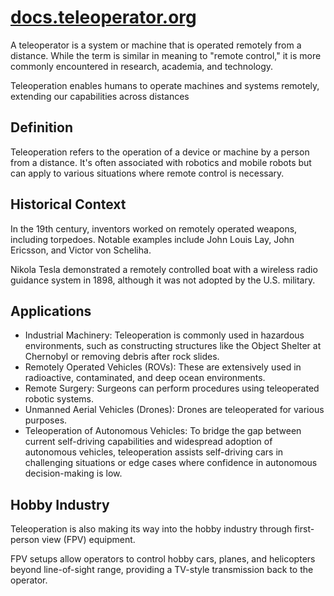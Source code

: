 # [docs.teleoperator.org](http://docs.teleoperator.org)



A teleoperator is a system or machine that is operated remotely from a distance.
While the term is similar in meaning to "remote control," it is more commonly encountered in research, academia, and technology.

Teleoperation enables humans to operate machines and systems remotely, extending our capabilities across distances

## Definition

Teleoperation refers to the operation of a device or machine by a person from a distance. 
It's often associated with robotics and mobile robots but can apply to various situations where remote control is necessary.

## Historical Context

In the 19th century, inventors worked on remotely operated weapons, including torpedoes. Notable examples include John Louis Lay, John Ericsson, and Victor von Scheliha.

Nikola Tesla demonstrated a remotely controlled boat with a wireless radio guidance system in 1898, although it was not adopted by the U.S. military.

## Applications
- Industrial Machinery: Teleoperation is commonly used in hazardous environments, such as constructing structures like the Object Shelter at Chernobyl or removing debris after rock slides.
- Remotely Operated Vehicles (ROVs): These are extensively used in radioactive, contaminated, and deep ocean environments.
- Remote Surgery: Surgeons can perform procedures using teleoperated robotic systems.
- Unmanned Aerial Vehicles (Drones): Drones are teleoperated for various purposes.
- Teleoperation of Autonomous Vehicles: To bridge the gap between current self-driving capabilities and widespread adoption of autonomous vehicles, teleoperation assists self-driving cars in challenging situations or edge cases where confidence in autonomous decision-making is low.

## Hobby Industry

Teleoperation is also making its way into the hobby industry through first-person view (FPV) equipment.

FPV setups allow operators to control hobby cars, planes, and helicopters beyond line-of-sight range, providing a TV-style transmission back to the operator.
